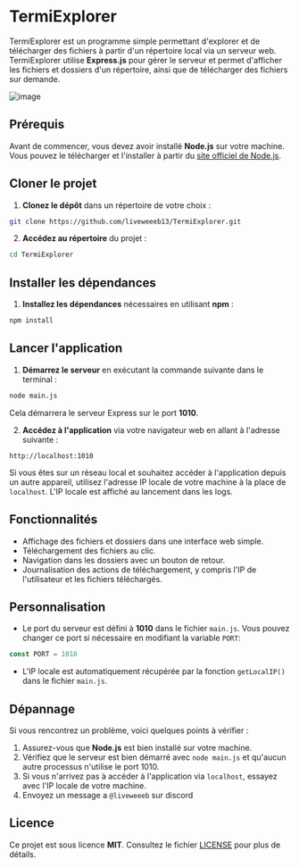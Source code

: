 # TermiExplorer

TermiExplorer est un programme simple permettant d'explorer et de télécharger des fichiers à partir d'un répertoire local via un serveur web. TermiExplorer utilise **Express.js** pour gérer le serveur et permet d'afficher les fichiers et dossiers d'un répertoire, ainsi que de télécharger des fichiers sur demande.

![image](https://github.com/user-attachments/assets/76405be4-5bae-42b6-8098-f899f9264890)


## Prérequis

Avant de commencer, vous devez avoir installé **Node.js** sur votre machine. Vous pouvez le télécharger et l'installer à partir du [site officiel de Node.js](https://nodejs.org/).

## Cloner le projet

1. **Clonez le dépôt** dans un répertoire de votre choix :

```bash
git clone https://github.com/liveweeeb13/TermiExplorer.git
```

2. **Accédez au répertoire** du projet :

```bash
cd TermiExplorer
```

## Installer les dépendances

1. **Installez les dépendances** nécessaires en utilisant **npm** :

```bash
npm install
```

## Lancer l'application

1. **Démarrez le serveur** en exécutant la commande suivante dans le terminal :

```bash
node main.js
```

Cela démarrera le serveur Express sur le port **1010**.

2. **Accédez à l'application** via votre navigateur web en allant à l'adresse suivante :

```
http://localhost:1010
```

Si vous êtes sur un réseau local et souhaitez accéder à l'application depuis un autre appareil, utilisez l'adresse IP locale de votre machine à la place de `localhost`. L'IP locale est affiché au lancement dans les logs.

## Fonctionnalités

- Affichage des fichiers et dossiers dans une interface web simple.
- Téléchargement des fichiers au clic.
- Navigation dans les dossiers avec un bouton de retour.
- Journalisation des actions de téléchargement, y compris l'IP de l'utilisateur et les fichiers téléchargés.

## Personnalisation

- Le port du serveur est défini à **1010** dans le fichier `main.js`. Vous pouvez changer ce port si nécessaire en modifiant la variable `PORT`:
```js
const PORT = 1010
```
- L'IP locale est automatiquement récupérée par la fonction `getLocalIP()` dans le fichier `main.js`.

## Dépannage

Si vous rencontrez un problème, voici quelques points à vérifier :

1. Assurez-vous que **Node.js** est bien installé sur votre machine.
2. Vérifiez que le serveur est bien démarré avec `node main.js` et qu'aucun autre processus n'utilise le port 1010.
3. Si vous n'arrivez pas à accéder à l'application via `localhost`, essayez avec l'IP locale de votre machine.
4. Envoyez un message a `@liveweeeb` sur discord

## Licence

Ce projet est sous licence **MIT**. Consultez le fichier [LICENSE](LICENSE) pour plus de détails.

